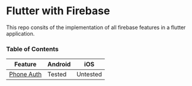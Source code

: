 # Flutter with Firebase

This repo consits of the implementation of all firebase features in a flutter application.

### Table of Contents

| Feature | Android | iOS |
|----------|-----------|------|
|[Phone Auth](/lib/firebase/auth/phone_auth/)| Tested | Untested |